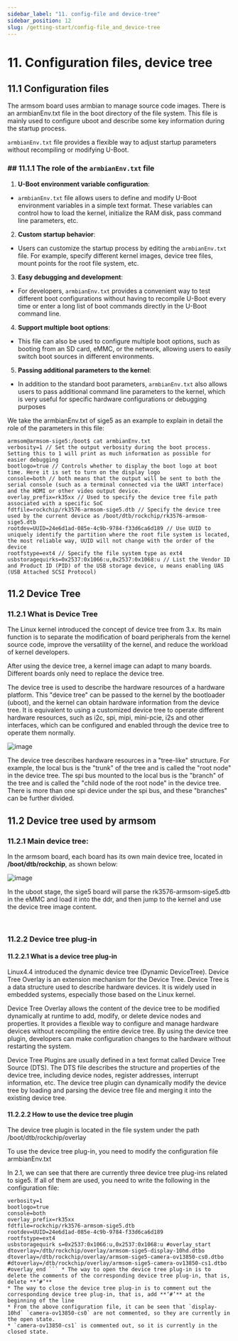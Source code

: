 ```yaml
---
sidebar_label: "11. config-file and device-tree"
sidebar_position: 12
slug: /getting-start/config-file_and_device-tree
---
```


# 11. Configuration files, device tree

## 11.1 Configuration files

The armsom board uses armbian to manage source code images. There is an armbianEnv.txt file in the boot directory of the file system. This file is mainly used to configure uboot and describe some key information during the startup process.

​`armbianEnv.txt`​ file provides a flexible way to adjust startup parameters without recompiling or modifying U-Boot.

### ## 11.1.1 The role of the `armbianEnv.txt`​ file

1. **U-Boot environment variable configuration**:

* ​`armbianEnv.txt`​ file allows users to define and modify U-Boot environment variables in a simple text format. These variables can control how to load the kernel, initialize the RAM disk, pass command line parameters, etc.

2. **Custom startup behavior**:

* Users can customize the startup process by editing the `armbianEnv.txt`​ file. For example, specify different kernel images, device tree files, mount points for the root file system, etc.
3. **Easy debugging and development**:

* For developers, `armbianEnv.txt`​ provides a convenient way to test different boot configurations without having to recompile U-Boot every time or enter a long list of boot commands directly in the U-Boot command line.
4. **Support multiple boot options**:

* This file can also be used to configure multiple boot options, such as booting from an SD card, eMMC, or the network, allowing users to easily switch boot sources in different environments.
5. **Passing additional parameters to the kernel**:

* In addition to the standard boot parameters, `armbianEnv.txt`​ also allows users to pass additional command line parameters to the kernel, which is very useful for specific hardware configurations or debugging purposes

We take the armbianEnv.txt of sige5 as an example to explain in detail the role of the parameters in this file:

```
armsom@armsom-sige5:/boot$ cat armbianEnv.txt
verbosity=1 // Set the output verbosity during the boot process. Setting this to 1 will print as much information as possible for easier debugging
bootlogo=true // Controls whether to display the boot logo at boot time. Here it is set to turn on the display logo
console=both // both means that the output will be sent to both the serial console (such as a terminal connected via the UART interface) and the HDMI or other video output device.
overlay_prefix=rk35xx // Used to specify the device tree file path associated with a specific SoC
fdtfile=rockchip/rk3576-armsom-sige5.dtb // Specify the device tree used by the current device as /boot/dtb/rockchip/rk3576-armsom-sige5.dtb
rootdev=UUID=24e6d1ad-085e-4c9b-9784-f33d6ca6d189 // Use UUID to uniquely identify the partition where the root file system is located, the most reliable way, UUID will not change with the order of the device
rootfstype=ext4 // Specify the file system type as ext4
usbstoragequirks=0x2537:0x1066:u,0x2537:0x1068:u // List the Vendor ID and Product ID (PID) of the USB storage device, u means enabling UAS (USB Attached SCSI Protocol)
```

## 11.2 Device Tree

### 11.2.1 What is Device Tree

The Linux kernel introduced the concept of device tree from 3.x. Its main function is to separate the modification of board peripherals from the kernel source code, improve the versatility of the kernel, and reduce the workload of kernel developers.

After using the device tree, a kernel image can adapt to many boards. Different boards only need to replace the device tree.

The device tree is used to describe the hardware resources of a hardware platform. This "device tree" can be passed to the kernel by the bootloader (uboot), and the kernel can obtain hardware information from the device tree. It is equivalent to using a customized device tree to operate different hardware resources, such as i2c, spi, mipi, mini-pcie, i2s and other interfaces, which can be configured and enabled through the device tree to operate them normally.

​![image](/img/getting-started/image-20241211084630-md8ssvj.png)​

The device tree describes hardware resources in a "tree-like" structure. For example, the local bus is the "trunk" of the tree and is called the "root node" in the device tree. The spi bus mounted to the local bus is the "branch" of the tree and is called the "child node of the root node" in the device tree. There is more than one spi device under the spi bus, and these "branches" can be further divided.

## 11.2 Device tree used by armsom

### 11.2.1 Main device tree:

In the armsom board, each board has its own main device tree, located in **/boot/dtb/rockchip**, as shown below:

​![image](/img/getting-started/image-20241211085831-p9qyx3r.png)​

In the uboot stage, the sige5 board will parse the rk3576-armsom-sige5.dtb in the eMMC and load it into the ddr, and then jump to the kernel and use the device tree image content.

‍

### 11.2.2 Device tree plug-in

#### 11.2.2.1 What is a device tree plug-in

Linux4.4 introduced the dynamic device tree (Dynamic DeviceTree). Device Tree Overlay is an extension mechanism for the Device Tree. Device Tree is a data structure used to describe hardware devices. It is widely used in embedded systems, especially those based on the Linux kernel.

Device Tree Overlay allows the content of the device tree to be modified dynamically at runtime to add, modify, or delete device nodes and properties. It provides a flexible way to configure and manage hardware devices without recompiling the entire device tree. By using the device tree plugin, developers can make configuration changes to the hardware without restarting the system.

Device Tree Plugins are usually defined in a text format called Device Tree Source (DTS). The DTS file describes the structure and properties of the device tree, including device nodes, register addresses, interrupt information, etc. The device tree plugin can dynamically modify the device tree by loading and parsing the device tree file and merging it into the existing device tree.

#### 11.2.2.2 How to use the device tree plugin

The device tree plugin is located in the file system under the path /boot/dtb/rockchip/overlay

To use the device tree plug-in, you need to modify the configuration file armbianEnv.txt

In 2.1, we can see that there are currently three device tree plug-ins related to sige5. If all of them are used, you need to write the following in the configuration file:

```
verbosity=1
bootlogo=true
console=both
overlay_prefix=rk35xx
fdtfile=rockchip/rk3576-armsom-sige5.dtb
rootdev=UUID=24e6d1ad-085e-4c9b-9784-f33d6ca6d189
rootfstype=ext4
usbstoragequirk s=0x2537:0x1066:u,0x2537:0x1068:u #overlay_start dtoverlay=/dtb/rockchip/overlay/armsom-sige5-display-10hd.dtbo dtoverlay=/dtb/rockchip/overlay/armsom-sige5-camera-ov13850-cs0.dtbo #dtoverlay=/dtb/rockchip/overlay/armsom-sige5-camera-ov13850-cs1.dtbo #overlay_end ``` * The way to open the device tree plug-in is to delete the comments of the corresponding device tree plug-in, that is, delete **‘#’**
* The way to close the device tree plug-in is to comment out the corresponding device tree plug-in, that is, add **‘#’** at the beginning of the line
* ​​From the above configuration file, it can be seen that `display-10hd`​ `camera-ov13850-cs0`​ are not commented, so they are currently in the open state.
* ​`camera-ov13850-cs1`​ is commented out, so it is currently in the closed state.